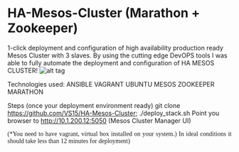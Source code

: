 # HA-Mesos-Cluster (Marathon + Zookeeper)
1-click deployment and configuration of high availability production ready Mesos Cluster with 3 slaves.
By using the cutting edge DevOPS tools I was able to fully automate the deployment and configuration of HA MESOS CLUSTER!
![alt tag](https://raw.github.com/VS15/HA-Mesos-Cluster/master/Mesos.png)

Technologies used:
ANSIBLE
VAGRANT
UBUNTU
MESOS
ZOOKEEPER
MARATHON 

Steps (once your deployment environment ready) 
git clone https://github.com/VS15/HA-Mesos-Cluster;
./deploy_stack.sh 
Point you browser to http://10.1.200.12:5050 (Mesos Cluster Manager UI)

<p class=MsoNormal style='text-align:justify'><span style='font-family:"Times New Roman"'>(*You
need to have vagrant, virtual box installed on your system.) In ideal
conditions it should take less than 12 minutes for deployment)<o:p></o:p></span></p>
